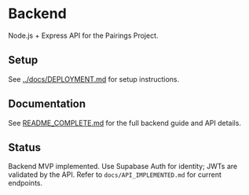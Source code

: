 # Backend

Node.js + Express API for the Pairings Project.

## Setup

See [../docs/DEPLOYMENT.md](../docs/DEPLOYMENT.md) for setup instructions.

## Documentation

See [README_COMPLETE.md](./README_COMPLETE.md) for the full backend guide and API details.

## Status

Backend MVP implemented. Use Supabase Auth for identity; JWTs are validated by the API. Refer to `docs/API_IMPLEMENTED.md` for current endpoints.
